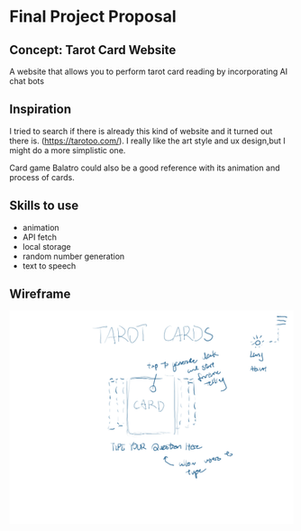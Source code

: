 # Final Project Proposal
## Concept: Tarot Card Website
A website that allows you to perform tarot card reading by incorporating AI chat bots

## Inspiration
I tried to search if there is already this kind of website and it turned out there is.
(https://tarotoo.com/). I really like the art style and ux design,but I might do a more simplistic one.

Card game Balatro could also be a good reference with its animation and process of cards.

## Skills to use
- animation
- API fetch
- local storage
- random number generation
- text to speech

## Wireframe
![Alt text](image/wireframe.JPG)